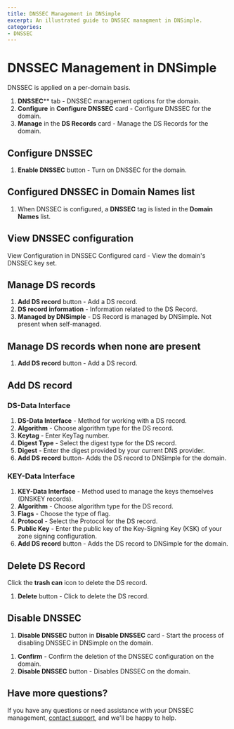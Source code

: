 ```yaml
---
title: DNSSEC Management in DNSimple
excerpt: An illustrated guide to DNSSEC managment in DNSimple.
categories:
- DNSSEC
---
```


# DNSSEC Management in DNSimple

DNSSEC is applied on a per-domain basis. 

 <!--- needs screenshot -->
 
1. **DNSSEC**** tab - DNSSEC management options for the domain.
1. **Configure** in **Configure DNSSEC** card - Configure DNSSEC for the domain. 
1. **Manage** in the **DS Records** card - Manage the DS Records for the domain. 

## Configure DNSSEC

<!--- needs screenshot -->

1. **Enable DNSSEC** button - Turn on DNSSEC for the domain.

## Configured DNSSEC in Domain Names list

<!--- needs screenshot -->

1. When DNSSEC is configured, a **DNSSEC** tag is listed in the **Domain Names** list. 

## View DNSSEC configuration

<!--- needs screenshot -->

View Configuration in DNSSEC Configured card - View the domain's DNSSEC key set.

## Manage DS records

<!--- needs screenshot -->

1. **Add DS record** button - Add a DS record.
1. **DS record information** - Information related to the DS Record.
1. **Managed by DNSimple** - DS Record is managed by DNSimple. Not present when self-managed.

## Manage DS records when none are present

<!--- needs screenshot -->

1. **Add DS record** button - Add a DS record.

## Add DS record

### DS-Data Interface

<!--- needs screenshot -->

1. **DS-Data Interface** - Method for working with a DS record.
1. **Algorithm** - Choose algorithm type for the DS record.
1. **Keytag** - Enter KeyTag number.
1. **Digest Type** - Select the digest type for the DS record.
1. **Digest** - Enter the digest provided by your current DNS provider.
1. **Add DS record** button- Adds the DS record to DNSimple for the domain. 

### KEY-Data Interface

<!--- needs screenshot -->

1. **KEY-Data Interface** - Method used to manage the keys themselves (DNSKEY records).
1. **Algorithm** - Choose algorithm type for the DS record.
1. **Flags** - Choose the type of flag.
1. **Protocol** - Select the Protocol for the DS record.
1. **Public Key** - Enter the public key of the Key-Signing Key (KSK) of your zone signing configuration.
1. **Add DS record** button - Adds the DS record to DNSimple for the domain.

## Delete DS Record

<!--- needs screenshot -->

Click the **trash can** icon to delete the DS record. 

<!--- needs screenshot -->

1. **Delete** button - Click to delete the DS record.

## Disable DNSSEC

<!--- needs screenshot -->

1. **Disable DNSSEC** button in **Disable DNSSEC** card - Start the process of disabling DNSSEC in DNSimple on the domain. 

<!--- needs screenshot -->

1. **Confirm** - Confirm the deletion of the DNSSEC configuration on the domain.
1. **Disable DNSSEC** button - Disables DNSSEC on the domain. 

## Have more questions? 
If you have any questions or need assistance with your DNSSEC management, [contact support](https://dnsimple.com/feedback), and we'll be happy to help.
